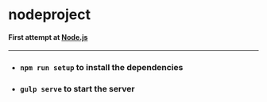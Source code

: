 # nodeproject


#### First attempt at [Node.js](https://nodejs.org/en/)


***

+ ### `npm run setup` to install the dependencies

+ ### `gulp serve` to start the server
